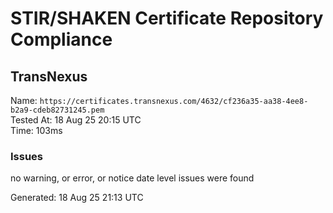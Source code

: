 # STIR/SHAKEN Certificate Repository Compliance

## TransNexus

Name: `https://certificates.transnexus.com/4632/cf236a35-aa38-4ee8-b2a9-cdeb82731245.pem`\
Tested At: 18 Aug 25 20:15 UTC\
Time: 103ms

### Issues

no warning, or error, or notice date level issues were found

Generated: 18 Aug 25 21:13 UTC